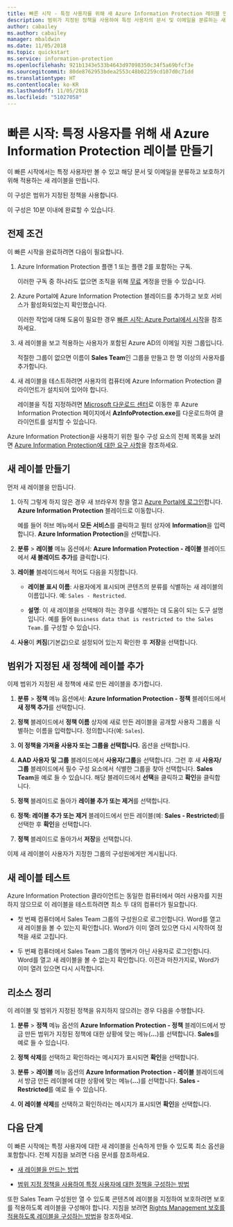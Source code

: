```yaml
---
title: 빠른 시작 - 특정 사용자를 위해 새 Azure Information Protection 레이블 만들기
description: 범위가 지정된 정책을 사용하여 특정 사용자의 문서 및 이메일을 분류하는 새 레이블을 만들고 구성합니다.
author: cabailey
ms.author: cabailey
manager: mbaldwin
ms.date: 11/05/2018
ms.topic: quickstart
ms.service: information-protection
ms.openlocfilehash: 921b1343e533b4643d97098350c34f5a69bfcf3e
ms.sourcegitcommit: 80de8762953bdea2553c48b02259cd107d0c71dd
ms.translationtype: HT
ms.contentlocale: ko-KR
ms.lasthandoff: 11/05/2018
ms.locfileid: "51027058"
---
```

# <a name="quickstart-create-a-new-azure-information-protection-label-for-specific-users"></a>빠른 시작: 특정 사용자를 위해 새 Azure Information Protection 레이블 만들기

이 빠른 시작에서는 특정 사용자만 볼 수 있고 해당 문서 및 이메일을 분류하고 보호하기 위해 적용하는 새 레이블을 만듭니다.

이 구성은 범위가 지정된 정책을 사용합니다.

이 구성은 10분 이내에 완료할 수 있습니다.

## <a name="prerequisites"></a>전제 조건

이 빠른 시작을 완료하려면 다음이 필요합니다.

1. Azure Information Protection 플랜 1 또는 플랜 2를 포함하는 구독.
    
    이러한 구독 중 하나라도 없으면 조직을 위해 [무료](https://portal.office.com/Signup/Signup.aspx?OfferId=87dd2714-d452-48a0-a809-d2f58c4f68b7) 계정을 만들 수 있습니다.

2. Azure Portal에 Azure Information Protection 블레이드를 추가하고 보호 서비스가 활성화되었는지 확인했습니다.

    이러한 작업에 대해 도움이 필요한 경우 [빠른 시작: Azure Portal에서 시작](quickstart-viewpolicy.md)을 참조하세요.

3. 새 레이블을 보고 적용하는 사용자가 포함된 Azure AD의 이메일 지원 그룹입니다.
    
    적절한 그룹이 없으면 이름이 **Sales Team**인 그룹을 만들고 한 명 이상의 사용자를 추가합니다.

4. 새 레이블을 테스트하려면 사용자의 컴퓨터에 Azure Information Protection 클라이언트가 설치되어 있어야 합니다. 
    
    레이블을 직접 지정하려면 [Microsoft 다운로드 센터](https://www.microsoft.com/en-us/download/details.aspx?id=53018)로 이동한 후 Azure Information Protection 페이지에서 **AzInfoProtection.exe**를 다운로드하여 클라이언트를 설치할 수 있습니다.

Azure Information Protection을 사용하기 위한 필수 구성 요소의 전체 목록을 보려면 [Azure Information Protection에 대한 요구 사항](requirements.md)을 참조하세요.
    
## <a name="create-a-new-label"></a>새 레이블 만들기

먼저 새 레이블을 만듭니다.

1. 아직 그렇게 하지 않은 경우 새 브라우저 창을 열고 [Azure Portal에 로그인](configure-policy.md#signing-in-to-the-azure-portal)합니다. **Azure Information Protection** 블레이드로 이동합니다.
    
    예를 들어 허브 메뉴에서 **모든 서비스**를 클릭하고 필터 상자에 **Information**을 입력합니다. **Azure Information Protection**을 선택합니다.

2. **분류** > **레이블** 메뉴 옵션에서: **Azure Information Protection - 레이블** 블레이드에서 **새 블레이드 추가**를 클릭합니다.

3. **레이블** 블레이드에서 적어도 다음을 지정합니다.
    
    - **레이블 표시 이름**: 사용자에게 표시되며 콘텐츠의 분류를 식별하는 새 레이블의 이름입니다. 예: `Sales - Restricted`.
    
    - **설명**: 이 새 레이블을 선택해야 하는 경우를 식별하는 데 도움이 되는 도구 설명입니다. 예를 들어 `Business data that is restricted to the Sales Team.`를 구성할 수 있습니다.

4. **사용**이 **켜짐**(기본값)으로 설정되어 있는지 확인한 후 **저장**을 선택합니다.

## <a name="add-the-label-to-a-new-scoped-policy"></a>범위가 지정된 새 정책에 레이블 추가

이제 범위가 지정된 새 정책에 새로 만든 레이블을 추가합니다.

1. **분류** > **정책** 메뉴 옵션에서: **Azure Information Protection - 정책** 블레이드에서 **새 정책 추가**를 선택합니다. 

2. **정책** 블레이드에서 **정책 이름** 상자에 새로 만든 레이블을 공개할 사용자 그룹을 식별하는 이름을 입력합니다. 정의합니다(예: `Sales`).

3. **이 정책을 가져올 사용자 또는 그룹을 선택합니다.** 옵션을 선택합니다.

4. **AAD 사용자 및 그룹** 블레이드에서 **사용자/그룹**을 선택합니다. 그런 후 새 **사용자/그룹** 블레이드에서 필수 구성 요소에서 식별한 그룹을 찾아 선택합니다. **Sales Team**을 예로 들 수 있습니다. 해당 블레이드에서 **선택**을 클릭하고 **확인**을 클릭합니다.

5. **정책** 블레이드로 돌아가 **레이블 추가 또는 제거**를 선택합니다.

6. **정책: 레이블 추가 또는 제거** 블레이드에서 만든 레이블(예: **Sales - Restricted**)를 선택한 후 **확인**을 선택합니다.

7. **정책** 블레이드로 돌아가서 **저장**을 선택합니다. 

이제 새 레이블이 사용자가 지정한 그룹의 구성원에게만 게시됩니다. 

## <a name="test-your-new-label"></a>새 레이블 테스트

Azure Information Protection 클라이언트는 동일한 컴퓨터에서 여러 사용자를 지원하지 않으므로 이 레이블을 테스트하려면 최소 두 대의 컴퓨터가 필요합니다.

 - 첫 번째 컴퓨터에서 Sales Team 그룹의 구성원으로 로그인합니다. Word를 열고 새 레이블을 볼 수 있는지 확인합니다. Word가 이미 열려 있으면 다시 시작하여 정책을 새로 고칩니다.

- 두 번째 컴퓨터에서 Sales Team 그룹의 멤버가 아닌 사용자로 로그인합니다. Word를 열고 새 레이블을 볼 수 없는지 확인합니다. 이전과 마찬가지로, Word가 이미 열려 있으면 다시 시작합니다.

## <a name="clean-up-resources"></a>리소스 정리

이 레이블 및 범위가 지정된 정책을 유지하지 않으려는 경우 다음을 수행합니다.

1. **분류** > **정책** 메뉴 옵션의 **Azure Information Protection - 정책** 블레이드에서 방금 만든 범위가 지정된 정책에 대한 상황에 맞는 메뉴(**...**)를 선택합니다. **Sales**를 예로 들 수 있습니다.

2. **정책 삭제**를 선택하고 확인하라는 메시지가 표시되면 **확인**을 선택합니다.

3. **분류** > **레이블** 메뉴 옵션의 **Azure Information Protection - 레이블** 블레이드에서 방금 만든 레이블에 대한 상황에 맞는 메뉴(**...**)를 선택합니다.  **Sales - Restricted**를 예로 들 수 있습니다.

4.  **이 레이블 삭제**를 선택하고 확인하라는 메시지가 표시되면 **확인**을 선택합니다.


## <a name="next-steps"></a>다음 단계

이 빠른 시작에는 특정 사용자에 대한 새 레이블을 신속하게 만들 수 있도록 최소 옵션을 포함합니다. 전체 지침을 보려면 다음 문서를 참조하세요.

- [새 레이블을 만드는 방법](configure-policy-new-label.md)

- [범위 지정 정책을 사용하여 특정 사용자에 대한 정책을 구성하는 방법](configure-policy-scope.md)

또한 Sales Team 구성원만 열 수 있도록 콘텐츠에 레이블을 지정하여 보호하려면 보호를 적용하도록 레이블을 구성해야 합니다. 지침을 보려면 [Rights Management 보호를 적용하도록 레이블을 구성하는 방법](configure-policy-protection.md)을 참조하세요.

